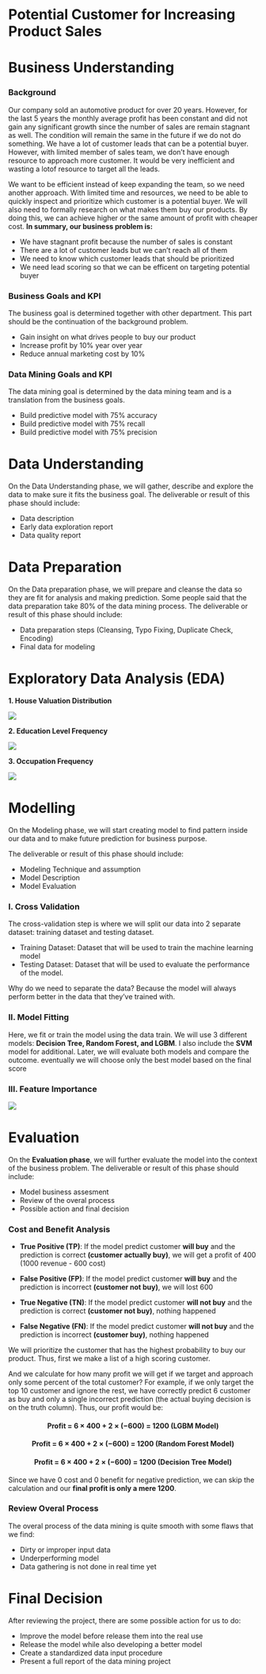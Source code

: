# Potential Customer for Increasing Product Sales

# Business Understanding

### Background

Our company sold an automotive product for over 20 years. However, for the last 5 years the monthly average profit has been constant and did not gain any significant growth since the number of sales are remain stagnant as well. The condition will remain the same in the future if we do not do something. We have a lot of customer leads that can be a potential buyer. However, with limited member of sales team, we don’t have enough resource to approach more customer. It would be very inefficient and wasting a lotof resource to target all the leads.

We want to be efficient instead of keep expanding the team, so we need another approach. With limited time and resources, we need to be able to quickly inspect and prioritize which customer is a potential buyer. We will also need to formally research on what makes them buy our products. By doing this, we can achieve higher or the same amount of profit with cheaper cost.
**In summary, our business problem is:**
- We have stagnant profit because the number of sales is constant
- There are a lot of customer leads but we can’t reach all of them
- We need to know which customer leads that should be prioritized
- We need lead scoring so that we can be efficent on targeting potential buyer

### Business Goals and KPI
The business goal is determined together with other department. This part should be the continuation of the background problem.
- Gain insight on what drives people to buy our product
- Increase profit by 10% year over year
- Reduce annual marketing cost by 10%


### Data Mining Goals and KPI
The data mining goal is determined by the data mining team and is a translation from the business goals.
- Build predictive model with 75% accuracy
- Build predictive model with 75% recall
- Build predictive model with 75% precision



# Data Understanding
On the Data Understanding phase, we will gather, describe and explore the data to make sure it fits the business goal.
The deliverable or result of this phase should include:
- Data description
- Early data exploration report
- Data quality report


# Data Preparation

On the Data preparation phase, we will prepare and cleanse the data so they are fit for analysis and
making prediction. Some people said that the data preparation take 80% of the data mining process.
The deliverable or result of this phase should include:
- Data preparation steps (Cleansing, Typo Fixing, Duplicate Check, Encoding)
- Final data for modeling


# Exploratory Data Analysis (EDA)
**1. House Valuation Distribution**

![](alg1.png)

**2. Education Level Frequency**

![](alg2.png)

**3. Occupation Frequency**

![](alg3.png)


# Modelling
On the Modeling phase, we will start creating model to find pattern inside our data and to make future
prediction for business purpose.

The deliverable or result of this phase should include:

- Modeling Technique and assumption
- Model Description
- Model Evaluation

### I. Cross Validation

The cross-validation step is where we will split our data into 2 separate dataset: training dataset and testing
dataset.

- Training Dataset: Dataset that will be used to train the machine learning model
- Testing Dataset: Dataset that will be used to evaluate the performance of the model.

Why do we need to separate the data? Because the model will always perform better in the data that
they’ve trained with.

### II. Model Fitting
Here, we fit or train the model using the data train. We will use 3 different models: **Decision Tree, 
Random Forest, and LGBM**. I also include the **SVM** model for additional. Later, we will evaluate both models and compare the outcome. eventually we will choose only the best model based on the final score

### III. Feature Importance

![](alg4.png)


# Evaluation

On the **Evaluation phase**, we will further evaluate the model into the context of the business problem.
The deliverable or result of this phase should include:
- Model business assesment
- Review of the overal process
- Possible action and final decision


### Cost and Benefit Analysis

- **True Positive (TP)**: If the model predict customer **will buy** and the prediction is correct **(customer actually buy)**, we will get a profit of 400 (1000 revenue - 600 cost)

- **False Positive (FP)**: If the model predict customer **will buy** and the prediction is incorrect **(customer not buy)**, we will lost 600

- **True Negative (TN)**: If the model predict customer **will not buy** and the prediction is correct **(customer not buy)**, nothing happened

- **False Negative (FN)**: If the model predict customer **will not buy** and the prediction is incorrect **(customer buy)**, nothing happened

We will prioritize the customer that has the highest probability to buy our product. Thus, first we make a
list of a high scoring customer.

And we calculate for how many profit we will get if we target and approach only some percent of the total
customer? For example, if we only target the top 10 customer and ignore the rest, we have correctly predict
6 customer as buy and only a single incorrect prediction (the actual buying decision is on the truth column).
Thus, our profit would be:

#### <center> Profit = 6 × 400 + 2 × (−600) = 1200 (LGBM Model)
#### <center> Profit = 6 × 400 + 2 × (−600) = 1200 (Random Forest Model)
#### <center> Profit = 6 × 400 + 2 × (−600) = 1200 (Decision Tree Model)

Since we have 0 cost and 0 benefit for negative prediction, we can skip the calculation and our **final profit is
only a mere 1200**.


### Review Overal Process

The overal process of the data mining is quite smooth with some flaws that we find:
- Dirty or improper input data
- Underperforming model
- Data gathering is not done in real time yet


# Final Decision

After reviewing the project, there are some possible action for us to do:
- Improve the model before release them into the real use
- Release the model while also developing a better model
- Create a standardized data input procedure
- Present a full report of the data mining project
